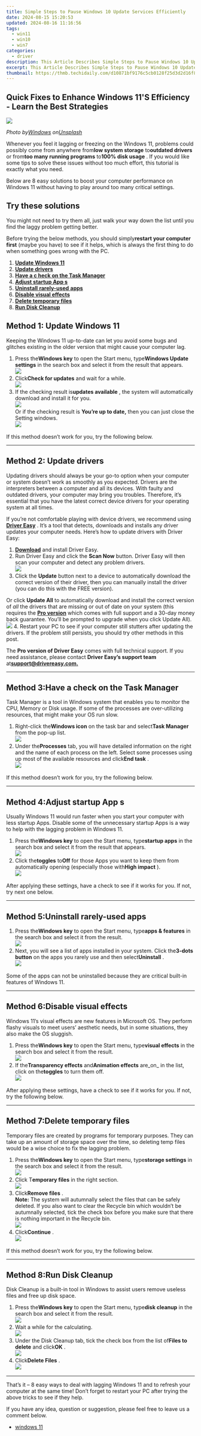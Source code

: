 ```yaml
---
title: Simple Steps to Pause Windows 10 Update Services Efficiently
date: 2024-08-15 15:20:53
updated: 2024-08-16 11:16:56
tags:
  - win11
  - win10
  - win7
categories:
  - driver
description: This Article Describes Simple Steps to Pause Windows 10 Update Services Efficiently
excerpt: This Article Describes Simple Steps to Pause Windows 10 Update Services Efficiently
thumbnail: https://thmb.techidaily.com/d10871bf9176c5cb0128f25d3d2d16f8b628e764cfef6c9d047807d2b22fa28f.jpg
---
```


## Quick Fixes to Enhance Windows 11'S Efficiency - Learn the Best Strategies

![](https://images.drivereasy.com/wp-content/uploads/2022/04/image-5.png)

 _Photo by[Windows](https://unsplash.com/@windows?utm%5Fsource=unsplash&utm%5Fmedium=referral&utm%5Fcontent=creditCopyText) on[Unsplash](https://unsplash.com/s/photos/windows-11?utm%5Fsource=unsplash&utm%5Fmedium=referral&utm%5Fcontent=creditCopyText)_

 Whenever you feel it lagging or freezing on the Windows 11, problems could possibly come from anywhere from**low system storage** to**outdated drivers** or from**too many running programs** to**100% disk usage** . If you would like some tips to solve these issues without too much effort, this tutorial is exactly what you need.

 Below are 8 easy solutions to boost your computer performance on Windows 11 without having to play around too many critical settings.

## Try these solutions

 You might not need to try them all, just walk your way down the list until you find the laggy problem getting better.

 Before trying the below methods, you should simply**restart your computer first** (maybe you have) to see if it helps, which is always the first thing to do when something goes wrong with the PC.

1. **[Update Windows 11](https://tools.techidaily.com/drivereasy/download/)**
2. **[Update drivers](https://tools.techidaily.com/drivereasy/download/)**
3. **[Have a c heck on the Task Manager](https://tools.techidaily.com/drivereasy/download/)**
4. **[Adjust startup App s](https://tools.techidaily.com/drivereasy/download/)**
5. [**Uninstall** **rarely-used** **apps**](https://tools.techidaily.com/drivereasy/download/)
6. **[Disable visual effects](https://tools.techidaily.com/drivereasy/download/)**
7. **[Delete temporary files](https://tools.techidaily.com/drivereasy/download/)**
8. **[Run Disk Cleanup](https://tools.techidaily.com/drivereasy/download/)**

## **Method 1:** Update Windows 11

 Keeping the Windows 11 up-to-date can let you avoid some bugs and glitches existing in the older version that might cause your computer lag.

1. Press the**Windows key** to open the Start menu, type**Windows Update settings** in the search box and select it from the result that appears.  
![](https://images.drivereasy.com/wp-content/uploads/2022/04/Win11-type-wus.jpg)
2. Click**Check for updates** and wait for a while.  
![](https://images.drivereasy.com/wp-content/uploads/2022/04/Win11-check-for-update.jpg)
3. If the checking result is**updates available** , the system will automatically download and install it for you.  
![](https://images.drivereasy.com/wp-content/uploads/2022/04/Win-11-update-available.jpg)  
 Or if the checking result is **You’re up to date,**  then you can just close the Setting windows.  
![](https://images.drivereasy.com/wp-content/uploads/2022/04/win-11-up-to-date.jpg)

If this method doesn’t work for you, try the following below.

---

## **Method 2:** **Update drivers**

 Updating drivers should always be your go-to option when your computer or system doesn’t work as smoothly as you expected. Drivers are the interpreters between a computer and all its devices. With faulty and outdated drivers, your computer may bring you troubles. Therefore, it’s essential that you have the latest correct device drivers for your operating system at all times.

 If you’re not comfortable playing with device drivers, we recommend using **[Driver Easy](https://tools.techidaily.com/drivereasy/download/)**  . It’s a tool that detects, downloads and installs any driver updates your computer needs. Here’s how to update drivers with Driver Easy:

1. [**Download**](https://tools.techidaily.com/drivereasy/download/) and install Driver Easy.
2. Run Driver Easy and click the **Scan Now**  button. Driver Easy will then scan your computer and detect any problem drivers.  
![](https://images.drivereasy.com/wp-content/uploads/2022/04/DEscan-1.jpg)
3. Click the **Update** button next to a device to automatically download the correct version of their driver, then you can manually install the driver (you can do this with the FREE version).  

 Or click **Update All**  to automatically download and install the correct version of _all_ the drivers that are missing or out of date on your system (this requires the **[Pro version](https://tools.techidaily.com/drivereasy/download/)**  which comes with full support and a 30-day money back guarantee. You’ll be prompted to upgrade when you click Update All).  
![](https://images.drivereasy.com/wp-content/uploads/2022/04/DE-UPDATE-1.jpg)
4. Restart your PC to see if your computer still stutters after updating the drivers. If the problem still persists, you should try other methods in this post.

 The **Pro version of Driver Easy** comes with full technical support. If you need assistance, please contact **Driver Easy’s support team** at[**support@drivereasy.com.**](https://tools.techidaily.com/drivereasy/download/)

---

## **Method** 3:**Have a check on the Task Manager**

 Task Manager is a tool in Windows system that enables you to monitor the CPU, Memory or Disk usage. If some of the processes are over-utilizing resources, that might make your OS run slow.

1. Right-click the**Windows icon** on the task bar and select**Task Manager** from the pop-up list.  
![](https://images.drivereasy.com/wp-content/uploads/2022/04/win-11-Task-manager-2.jpg)
2. Under the**Processes** tab, you will have detailed information on the right and the name of each process on the left. Select some processes using up most of the available resources and click**End task** .  
![](https://images.drivereasy.com/wp-content/uploads/2022/04/win11-emd-task.jpg)

If this method doesn’t work for you, try the following below.

---

## **Method** 4:**Adjust startup App** s

 Usually Windows 11 would run faster when you start your computer with less startup Apps. Disable some of the unnecessary startup Apps is a way to help with the lagging problem in Windows 11.

1. Press the**Windows key** to open the Start menu, type**startup apps** in the search box and select it from the result that appears.  
![](https://images.drivereasy.com/wp-content/uploads/2022/04/win11-type-sas.jpg)
2. Click the**toggles** to**Off** for those Apps you want to keep them from automatically opening (especially those with**High impact** ).  
![](https://images.drivereasy.com/wp-content/uploads/2022/04/Win-11-startup-app.jpg)

 After applying these settings, have a check to see if it works for you. If not, try next one below.

---

## **Method** 5:**Uninstall rarely-used apps**

1. Press the**Windows key** to open the Start menu, type**apps & features** in the search box and select it from the result.  
![](https://images.drivereasy.com/wp-content/uploads/2022/04/win11-type-af.jpg)
2. Next, you will see a list of apps installed in your system. Click the**3-dots button** on the apps you rarely use and then select**Uninstall** .  
![](https://images.drivereasy.com/wp-content/uploads/2022/04/win-11-app-unistall.jpg)

 Some of the apps can not be uninstalled because they are critical built-in features of Windows 11.

---

## **Method** 6:**Disable visual effects**

 Windows 11’s visual effects are new features in Microsoft OS. They perform flashy visuals to meet users’ aesthetic needs, but in some situations, they also make the OS sluggish.

1. Press the**Windows key** to open the Start menu, type**visual effects** in the search box and select it from the result.  
![](https://images.drivereasy.com/wp-content/uploads/2022/04/win-11-type-ve-1.jpg)
2. If the**Transparency effects** and**Animation effects** are_on_ in the list, click on the**toggles** to turn them off.  
![](https://images.drivereasy.com/wp-content/uploads/2022/04/Win-11-visual-effect.jpg)

 After applying these settings, have a check to see if it works for you. If not, try the following below.

---

## **Method** 7:**Delete temporary files**

 Temporary files are created by programs for temporary purposes. They can take up an amount of storage space over the time, so deleting temp files would be a wise choice to fix the lagging problem.

1. Press the**Windows key** to open the Start menu, type**storage settings** in the search box and select it from the result.  
![](https://images.drivereasy.com/wp-content/uploads/2022/04/win-type-ss.jpg)
2. Click T**emporary files** in the right section.  
![](https://images.drivereasy.com/wp-content/uploads/2022/04/win-11-tf.jpg)
3. Click**Remove files** .  
**Note:** The system will autumnally select the files that can be safely deleted. If you also want to clear the Recycle bin which wouldn’t be autumnally selected, tick the check box before you make sure that there is nothing important in the Recycle bin.  
![](https://images.drivereasy.com/wp-content/uploads/2022/04/win-tf-remove.jpg)
4. Click**Continue** .  
![](https://images.drivereasy.com/wp-content/uploads/2022/04/win-11-tf-continue.jpg)

If this method doesn’t work for you, try the following below.

---

## **Method** 8:**Run Disk Cleanup**

 Disk Cleanup is a built-in tool in Windows to assist users remove useless files and free up disk space.

1. Press the**Windows key** to open the Start menu, type**disk cleanup** in the search box and select it from the result.  
![](https://images.drivereasy.com/wp-content/uploads/2022/04/win-11-type-dc.jpg)
2. Wait a while for the calculating.  
![](https://images.drivereasy.com/wp-content/uploads/2022/04/win-11-dc-wait.jpg)
3. Under the Disk Cleanup tab, tick the check box from the list of**Files to delete** and click**OK** .  
![](https://images.drivereasy.com/wp-content/uploads/2022/04/win-11-dc-ok.jpg)
4. Click**Delete Files** .  
![](https://images.drivereasy.com/wp-content/uploads/2022/04/2022-04-26_18-44-38.jpg)

---

 That’s it – 8 easy ways to deal with lagging Windows 11 and to refresh your computer at the same time! Don’t forget to restart your PC after trying the above tricks to see if they help.

 If you have any idea, question or suggestion, please feel free to leave us a comment below.

* [windows 11](https://tools.techidaily.com/drivereasy/download/)

<ins class="adsbygoogle"
     style="display:block"
     data-ad-format="autorelaxed"
     data-ad-client="ca-pub-7571918770474297"
     data-ad-slot="1223367746"></ins>



<ins class="adsbygoogle"
     style="display:block"
     data-ad-client="ca-pub-7571918770474297"
     data-ad-slot="8358498916"
     data-ad-format="auto"
     data-full-width-responsive="true"></ins>
